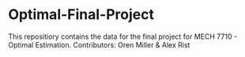 # Optimal-Final-Project
This repositiory contains the data for the final project for MECH 7710 - Optimal Estimation.
Contributors: Oren Miller & Alex Rist